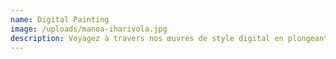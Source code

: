 ```yaml
---
name: Digital Painting
image: /uploads/manoa-iharivola.jpg
description: Voyagez à travers nos œuvres de style digital en plongeant dans cette espace
---
```

